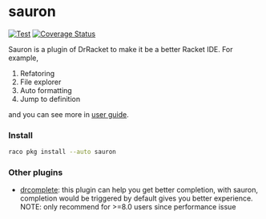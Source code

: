# sauron

[![Test](https://github.com/racket-tw/sauron/actions/workflows/test.yml/badge.svg)](https://github.com/racket-tw/sauron/actions/workflows/test.yml)
[![Coverage Status](https://coveralls.io/repos/github/racket-tw/sauron/badge.svg?branch=develop)](https://coveralls.io/github/racket-tw/sauron?branch=develop)

Sauron is a plugin of DrRacket to make it be a better Racket IDE. For example,

1. Refatoring
2. File explorer
3. Auto formatting
4. Jump to definition

and you can see more in [user guide](https://docs.racket-lang.org/sauron/user-guide.html).

### Install

```sh
raco pkg install --auto sauron
```

### Other plugins

- [drcomplete](https://github.com/yjqww6/drcomplete): this plugin can help you get better completion, with sauron, completion would be triggered by default gives you better experience. NOTE: only recommend for >=8.0 users since performance issue
